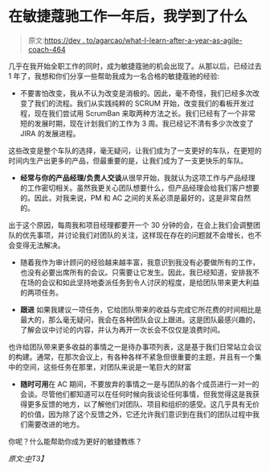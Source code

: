 # 在敏捷蔻驰工作一年后，我学到了什么

> 原文:[https://dev . to/agarcao/what-I-learn-after-a-year-as-agile-coach-464](https://dev.to/agarcao/what-i-learned-after-a-year-as-agile-coach-464)

几乎在我开始全职工作的同时，成为敏捷蔻驰的机会出现了。从那以后，已经过去 1 年了，我想和你们分享一些帮助我成为一名合格的敏捷蔻驰的经验:

*   不要害怕改变，我从不认为改变是消极的。因此，毫不奇怪，我们已经多次改变了我们的流程。我们从实践纯粹的 SCRUM 开始，改变我们的看板开发过程，现在我们尝试用 ScrumBan 来取两种方法之长。我们已经有了一个非常短的发展时期，现在计划我们的工作为 3 周。我已经记不清有多少次改变了 JIRA 的发展进程。

这些改变是整个车队的选择，毫无疑问，让我们成为了一支更好的车队，在更短的时间内生产出更多的产品，但最重要的是，让我们成为了一支更快乐的车队。

*   **经常与你的产品经理/负责人交谈**从很早开始，我就认为这项工作与产品经理的工作密切相关。虽然我更关心团队想要什么，但产品经理会给我们客户想要的。因此，对我来说，PM 和 AC 之间的关系必须是最好的，这是非常自然的。

出于这个原因，每周我和项目经理都要开一个 30 分钟的会，在会上我们会调整团队的优先事项，并讨论我们对团队的关注，这样现在存在的问题就不会增长，也不会变得无法解决。

*   随着我作为审计顾问的经验越来越丰富，我意识到我没有必要做所有的工作，也没有必要出席所有的会议。只需要让它发生。因此，我已经知道，安排我不在场的会议和如此坚持地委派任务到令人讨厌的程度，是给团队带来更大利益的两项任务。

*   **跟进**
    如果我建议一项任务，它给团队带来的收益与完成它所花费的时间相比是最大的，那么毫无疑问，我会在各种团队会议上跟进。这是团队最感兴趣的，了解会议中讨论的内容，并认为再开一次长会不仅仅是浪费时间。

也许给团队带来更多收益的事情之一是待办事项列表，这是基于我们日常站立会议的构建。通常，在那次会议上，有各种各样不紧急但很重要的主题，并且有一个集中的空间，这些任务在那里，对团队来说是一笔巨大的财富

*   **随时可用**在 AC 期间，不要放弃的事情之一是与团队的各个成员进行一对一的会谈。尽管他们都知道可以在任何时候向我谈论任何事情，但我觉得这是我获得更多反馈的地方，以了解他们对团队、项目和组织的感受。这几乎具有无价的价值，因为除了这个反馈之外，它还允许我们意识到在我们的团队过程中我们需要改进的地方。

你呢？什么能帮助你成为更好的敏捷教练？

*原文:[中](https://medium.com/@agarcao/what-i-learned-after-a-year-as-agile-coach-108a479d4420)T3】*